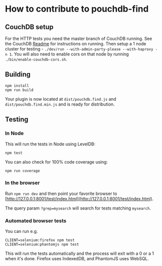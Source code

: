 How to contribute to pouchdb-find
=======

CouchDB setup
-------

For the HTTP tests you need the master branch of CouchDB running. See the CouchDB [Readme](https://github.com/apache/couchdb) for instructions on running.
Then setup a 1 node cluster for testing - `./dev/run --with-admin-party-please --with-haproxy -n 1`.
You will also need to enable cors on that node by running `./bin/enable-couchdb-cors.sh`.

Building
----
    npm install
    npm run build

Your plugin is now located at `dist/pouchdb.find.js` and `dist/pouchdb.find.min.js` and is ready for distribution.

Testing
----

### In Node

This will run the tests in Node using LevelDB:

    npm test

You can also check for 100% code coverage using:

    npm run coverage

### In the browser

Run `npm run dev` and then point your favorite browser to [http://127.0.0.1:8001/test/index.html](http://127.0.0.1:8001/test/index.html).

The query param `?grep=mysearch` will search for tests matching `mysearch`.

### Automated browser tests

You can run e.g.

    CLIENT=selenium:firefox npm test
    CLIENT=selenium:phantomjs npm test

This will run the tests automatically and the process will exit with a 0 or a 1 when it's done. Firefox uses IndexedDB, and PhantomJS uses WebSQL.
